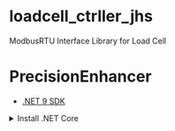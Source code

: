 # loadcell_ctrller_jhs
ModbusRTU Interface Library for Load Cell

# PrecisionEnhancer

- [.NET 9 SDK](https://dotnet.microsoft.com/en-us/download)

<details>
  <summary>Install .NET Core</summary>
  
  - [Deploy .NET apps to ARM single-board computers](https://learn.microsoft.com/en-us/dotnet/iot/deployment)

</details>


